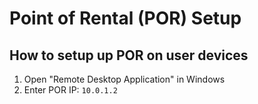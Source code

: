 # Point of Rental (POR) Setup

## How to setup up POR on user devices 
1. Open "Remote Desktop Application" in Windows
2. Enter POR IP: `10.0.1.2`
